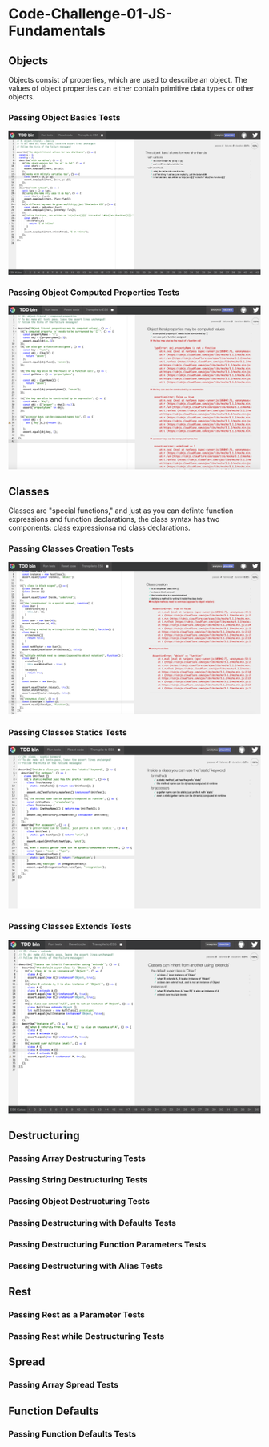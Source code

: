 # Code-Challenge-01-JS-Fundamentals

## Objects

Objects consist of properties, which are used to describe an object. The values of object properties can either contain primitive data types or other objects.

### Passing Object Basics Tests
![](ObjectsBasics.png)

### Passing Object Computed Properties Tests
![](ObjectsComputedProperties.png)

## Classes

Classes are "special functions," and just as you can definte function expressions and function declarations, the class syntax has two components: class expressionsa nd class declarations.

### Passing Classes Creation Tests

![](ClassesCreation.png)

### Passing Classes Statics Tests

![](ClassesStatic.png)

### Passing Classes Extends Tests

![](ClassesExtends.png)

## Destructuring

### Passing Array Destructuring Tests

### Passing String Destructuring Tests

### Passing Object Destructuring Tests

### Passing Destructuring with Defaults Tests

### Passing Destructuring Function Parameters Tests

### Passing Destructuring with Alias Tests

## Rest

### Passing Rest as a Parameter Tests

### Passing Rest while Destructuring Tests

## Spread

### Passing Array Spread Tests

## Function Defaults

### Passing Function Defaults Tests